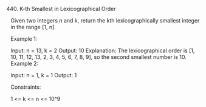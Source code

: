 440. K-th Smallest in Lexicographical Order

Given two integers n and k, return the kth lexicographically smallest integer in the range [1, n].

 

Example 1:

Input: n = 13, k = 2
Output: 10
Explanation: The lexicographical order is [1, 10, 11, 12, 13, 2, 3, 4, 5, 6, 7, 8, 9], so the second smallest number is 10.
Example 2:

Input: n = 1, k = 1
Output: 1
 

Constraints:

1 <= k <= n <= 10^9
